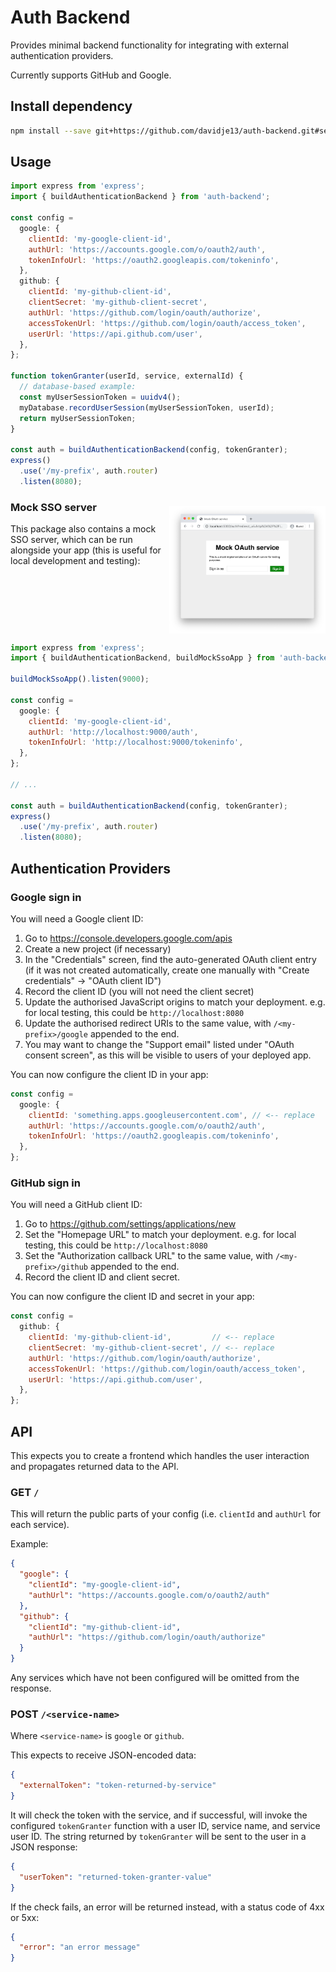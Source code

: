 # Auth Backend

Provides minimal backend functionality for integrating with external
authentication providers.

Currently supports GitHub and Google.

## Install dependency

```bash
npm install --save git+https://github.com/davidje13/auth-backend.git#semver:^1.0.2
```

## Usage

```javascript
import express from 'express';
import { buildAuthenticationBackend } from 'auth-backend';

const config =
  google: {
    clientId: 'my-google-client-id',
    authUrl: 'https://accounts.google.com/o/oauth2/auth',
    tokenInfoUrl: 'https://oauth2.googleapis.com/tokeninfo',
  },
  github: {
    clientId: 'my-github-client-id',
    clientSecret: 'my-github-client-secret',
    authUrl: 'https://github.com/login/oauth/authorize',
    accessTokenUrl: 'https://github.com/login/oauth/access_token',
    userUrl: 'https://api.github.com/user',
  },
};

function tokenGranter(userId, service, externalId) {
  // database-based example:
  const myUserSessionToken = uuidv4();
  myDatabase.recordUserSession(myUserSessionToken, userId);
  return myUserSessionToken;
}

const auth = buildAuthenticationBackend(config, tokenGranter);
express()
  .use('/my-prefix', auth.router)
  .listen(8080);
```

### Mock SSO server

<img src="docs/mock-sso.png" width="250" align="right" style="margin-top: -2em">

This package also contains a mock SSO server, which can be run alongside your app
(this is useful for local development and testing):

<div style="clear: both"></div>

```javascript
import express from 'express';
import { buildAuthenticationBackend, buildMockSsoApp } from 'auth-backend';

buildMockSsoApp().listen(9000);

const config =
  google: {
    clientId: 'my-google-client-id',
    authUrl: 'http://localhost:9000/auth',
    tokenInfoUrl: 'http://localhost:9000/tokeninfo',
  },
};

// ...

const auth = buildAuthenticationBackend(config, tokenGranter);
express()
  .use('/my-prefix', auth.router)
  .listen(8080);
```

## Authentication Providers

### Google sign in

You will need a Google client ID:

1. Go to <https://console.developers.google.com/apis>
2. Create a new project (if necessary)
3. In the "Credentials" screen, find the auto-generated OAuth client
   entry (if it was not created automatically, create one manually with
   "Create credentials" &rarr; "OAuth client ID")
4. Record the client ID (you will not need the client secret)
5. Update the authorised JavaScript origins to match your deployment.
   e.g. for local testing, this could be `http://localhost:8080`
6. Update the authorised redirect URIs to the same value, with
   `/<my-prefix>/google` appended to the end.
7. You may want to change the "Support email" listed under
   "OAuth consent screen", as this will be visible to users of your
   deployed app.

You can now configure the client ID in your app:

```javascript
const config =
  google: {
    clientId: 'something.apps.googleusercontent.com', // <-- replace
    authUrl: 'https://accounts.google.com/o/oauth2/auth',
    tokenInfoUrl: 'https://oauth2.googleapis.com/tokeninfo',
  },
};
```

### GitHub sign in

You will need a GitHub client ID:

1. Go to <https://github.com/settings/applications/new>
2. Set the "Homepage URL" to match your deployment. e.g. for local
   testing, this could be `http://localhost:8080`
3. Set the "Authorization callback URL" to the same value, with
   `/<my-prefix>/github` appended to the end.
4. Record the client ID and client secret.

You can now configure the client ID and secret in your app:

```javascript
const config =
  github: {
    clientId: 'my-github-client-id',         // <-- replace
    clientSecret: 'my-github-client-secret', // <-- replace
    authUrl: 'https://github.com/login/oauth/authorize',
    accessTokenUrl: 'https://github.com/login/oauth/access_token',
    userUrl: 'https://api.github.com/user',
  },
};
```

## API

This expects you to create a frontend which handles the user interaction and propagates returned data to the API.

### GET `/`

This will return the public parts of your config (i.e. `clientId` and `authUrl` for each service).

Example:

```json
{
  "google": {
    "clientId": "my-google-client-id",
    "authUrl": "https://accounts.google.com/o/oauth2/auth"
  },
  "github": {
    "clientId": "my-github-client-id",
    "authUrl": "https://github.com/login/oauth/authorize"
  }
}
```

Any services which have not been configured will be omitted from the response.

### POST `/<service-name>`

Where `<service-name>` is `google` or `github`.

This expects to receive JSON-encoded data:

```json
{
  "externalToken": "token-returned-by-service"
}
```

It will check the token with the service, and if successful, will invoke the configured
`tokenGranter` function with a user ID, service name, and service user ID. The string
returned by `tokenGranter` will be sent to the user in a JSON response:

```json
{
  "userToken": "returned-token-granter-value"
}
```

If the check fails, an error will be returned instead, with a status code of 4xx or 5xx:

```json
{
  "error": "an error message"
}
```

